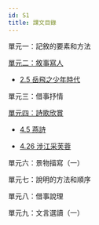 ```yaml
---
id: S1
title: 課文目錄
---
```


單元一：記敘的要素和方法

[單元二：敘事寫人](category/S1/單元二：敘事寫人)

- [2.5 岳飛之少年時代](/S1/單元二：敘事寫人/2.5岳飛之少年時代.mdx)

單元三：借事抒情

[單元四：詩歌欣賞](category/S1/單元四：詩歌欣賞)

- [4.5 燕詩](/S1/單元四：詩歌欣賞/4.5燕詩.mdx)

- [4.26 涉江采芙蓉](/S1/單元四：詩歌欣賞/4.26涉江采芙蓉.mdx)

單元六：景物描寫（一）

單元七：說明的方法和順序

單元八：借事說理

單元九：文言選讀（一）